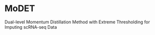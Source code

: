 # MoDET
Dual-level Momentum Distillation Method with Extreme Thresholding for Imputing scRNA-seq Data
